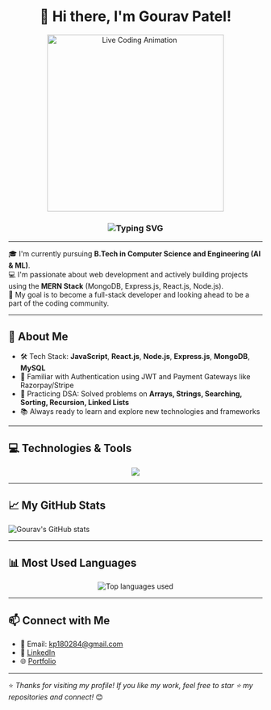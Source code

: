 <h1 align="center">👋 Hi there, I'm <strong>Gourav Patel</strong>!</h1>

<p align="center">
  <img src="https://gifdb.com/images/high/coding-girl-animation-fe7t4gejurmtof8v.gif" width="350" alt="Live Coding Animation">
</p>

<h3 align="center">
  <img src="https://readme-typing-svg.demolab.com?font=Fira+Code&size=24&pause=1000&color=F75C7E&center=true&width=700&lines=Welcome+to+my+GitHub+profile!;I'm+a+Frontend+Developer;I'm+a+Backend+Developer;I'm+a+MERN+Stack+Developer;I'm+a+Full+Stack+Developer" alt="Typing SVG" />
</h3>

---

🎓 I'm currently pursuing **B.Tech in Computer Science and Engineering (AI & ML)**.  
💻 I'm passionate about web development and actively building projects using the **MERN Stack** (MongoDB, Express.js, React.js, Node.js).  
🚀 My goal is to become a full-stack developer and looking ahead to be a part of the coding community.

---

## 🌟 About Me
- 🛠️ Tech Stack: **JavaScript**, **React.js**, **Node.js**, **Express.js**, **MongoDB**, **MySQL**
- 🔐 Familiar with Authentication using JWT and Payment Gateways like Razorpay/Stripe
- 🧠 Practicing DSA: Solved problems on **Arrays, Strings, Searching, Sorting, Recursion, Linked Lists**
- 📚 Always ready to learn and explore new technologies and frameworks

---

## 💻 Technologies & Tools

<p align="center">
  <img src="https://skillicons.dev/icons?i=html,css,js,react,nodejs,express,mongodb,mysql,github,git,bootstrap,vscode,postman,c,cpp,python,firebase,redux" />
</p>

---

## 📈 My GitHub Stats

<img src="https://github-readme-stats-gourav.vercel.app/api?username=Gouravpatel007&show_icons=true&theme=radical&count_private=true&include_all_commits=true" alt="Gourav's GitHub stats" />

---

## 📊 Most Used Languages

<p align="center">
  <img src="https://github-readme-stats-gourav.vercel.app/api/top-langs/?username=Gouravpatel007&layout=compact&langs_count=10&theme=tokyonight&count_private=true" alt="Top languages used" />
</p>

---


## 📫 Connect with Me

- 📧 Email: kp180284@gmail.com  
- 💼 [LinkedIn](https://www.linkedin.com/in/gourav12patel)  
- 🌐 [Portfolio](https://portfolio-1my.netlify.app/)

---

⭐️ *Thanks for visiting my profile! If you like my work, feel free to star ⭐ my repositories and connect!* 😊
